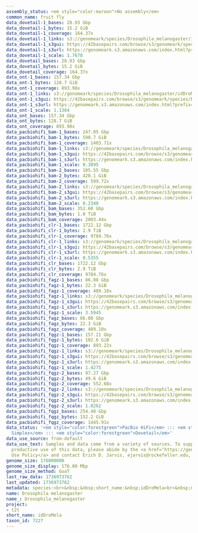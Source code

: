 ```yaml
---
assembly_status: <em style="color:maroon">No assembly</em>
common_name: fruit fly
data_dovetail-1_bases: 28.93 Gbp
data_dovetail-1_bytes: 15.2 GiB
data_dovetail-1_coverage: 164.37x
data_dovetail-1_links: s3://genomeark/species/Drosophila_melanogaster/idDroMela1/genomic_data/dovetail/<br>
data_dovetail-1_s3gui: https://42basepairs.com/browse/s3/genomeark/species/Drosophila_melanogaster/idDroMela1/genomic_data/dovetail/
data_dovetail-1_s3url: https://genomeark.s3.amazonaws.com/index.html?prefix=species/Drosophila_melanogaster/idDroMela1/genomic_data/dovetail/
data_dovetail-1_scale: 1.7678
data_dovetail_bases: 28.93 Gbp
data_dovetail_bytes: 15.2 GiB
data_dovetail_coverage: 164.37x
data_ont-1_bases: 157.34 Gbp
data_ont-1_bytes: 128.7 GiB
data_ont-1_coverage: 893.98x
data_ont-1_links: s3://genomeark/species/Drosophila_melanogaster/idDroMela1/genomic_data/ont/<br>
data_ont-1_s3gui: https://42basepairs.com/browse/s3/genomeark/species/Drosophila_melanogaster/idDroMela1/genomic_data/ont/
data_ont-1_s3url: https://genomeark.s3.amazonaws.com/index.html?prefix=species/Drosophila_melanogaster/idDroMela1/genomic_data/ont/
data_ont-1_scale: 1.1384
data_ont_bases: 157.34 Gbp
data_ont_bytes: 128.7 GiB
data_ont_coverage: 893.98x
data_pacbiohifi_bam-1_bases: 247.05 Gbp
data_pacbiohifi_bam-1_bytes: 590.7 GiB
data_pacbiohifi_bam-1_coverage: 1403.71x
data_pacbiohifi_bam-1_links: s3://genomeark/species/Drosophila_melanogaster/idDroMela1/genomic_data/pacbio_hifi/<br>
data_pacbiohifi_bam-1_s3gui: https://42basepairs.com/browse/s3/genomeark/species/Drosophila_melanogaster/idDroMela1/genomic_data/pacbio_hifi/
data_pacbiohifi_bam-1_s3url: https://genomeark.s3.amazonaws.com/index.html?prefix=species/Drosophila_melanogaster/idDroMela1/genomic_data/pacbio_hifi/
data_pacbiohifi_bam-1_scale: 0.3895
data_pacbiohifi_bam-2_bases: 105.55 Gbp
data_pacbiohifi_bam-2_bytes: 420.1 GiB
data_pacbiohifi_bam-2_coverage: 599.72x
data_pacbiohifi_bam-2_links: s3://genomeark/species/Drosophila_melanogaster/idDroMela2/genomic_data/pacbio_hifi/<br>
data_pacbiohifi_bam-2_s3gui: https://42basepairs.com/browse/s3/genomeark/species/Drosophila_melanogaster/idDroMela2/genomic_data/pacbio_hifi/
data_pacbiohifi_bam-2_s3url: https://genomeark.s3.amazonaws.com/index.html?prefix=species/Drosophila_melanogaster/idDroMela2/genomic_data/pacbio_hifi/
data_pacbiohifi_bam-2_scale: 0.2340
data_pacbiohifi_bam_bases: 352.60 Gbp
data_pacbiohifi_bam_bytes: 1.0 TiB
data_pacbiohifi_bam_coverage: 2003.44x
data_pacbiohifi_clr-1_bases: 1722.12 Gbp
data_pacbiohifi_clr-1_bytes: 2.9 TiB
data_pacbiohifi_clr-1_coverage: 9784.76x
data_pacbiohifi_clr-1_links: s3://genomeark/species/Drosophila_melanogaster/idDroMela1/genomic_data/pacbio_hifi/<br>
data_pacbiohifi_clr-1_s3gui: https://42basepairs.com/browse/s3/genomeark/species/Drosophila_melanogaster/idDroMela1/genomic_data/pacbio_hifi/
data_pacbiohifi_clr-1_s3url: https://genomeark.s3.amazonaws.com/index.html?prefix=species/Drosophila_melanogaster/idDroMela1/genomic_data/pacbio_hifi/
data_pacbiohifi_clr-1_scale: 0.5355
data_pacbiohifi_clr_bases: 1722.12 Gbp
data_pacbiohifi_clr_bytes: 2.9 TiB
data_pacbiohifi_clr_coverage: 9784.76x
data_pacbiohifi_fagz-1_bases: 86.08 Gbp
data_pacbiohifi_fagz-1_bytes: 22.3 GiB
data_pacbiohifi_fagz-1_coverage: 489.10x
data_pacbiohifi_fagz-1_links: s3://genomeark/species/Drosophila_melanogaster/idDroMela1/genomic_data/pacbiohifi_fagz/<br>
data_pacbiohifi_fagz-1_s3gui: https://42basepairs.com/browse/s3/genomeark/species/Drosophila_melanogaster/idDroMela1/genomic_data/pacbiohifi_fagz/
data_pacbiohifi_fagz-1_s3url: https://genomeark.s3.amazonaws.com/index.html?prefix=species/Drosophila_melanogaster/idDroMela1/genomic_data/pacbiohifi_fagz/
data_pacbiohifi_fagz-1_scale: 3.5945
data_pacbiohifi_fagz_bases: 86.08 Gbp
data_pacbiohifi_fagz_bytes: 22.3 GiB
data_pacbiohifi_fagz_coverage: 489.10x
data_pacbiohifi_fqgz-1_bases: 157.21 Gbp
data_pacbiohifi_fqgz-1_bytes: 102.6 GiB
data_pacbiohifi_fqgz-1_coverage: 893.22x
data_pacbiohifi_fqgz-1_links: s3://genomeark/species/Drosophila_melanogaster/idDroMela1/genomic_data/pacbio_hifi/<br>
data_pacbiohifi_fqgz-1_s3gui: https://42basepairs.com/browse/s3/genomeark/species/Drosophila_melanogaster/idDroMela1/genomic_data/pacbio_hifi/
data_pacbiohifi_fqgz-1_s3url: https://genomeark.s3.amazonaws.com/index.html?prefix=species/Drosophila_melanogaster/idDroMela1/genomic_data/pacbio_hifi/
data_pacbiohifi_fqgz-1_scale: 1.4275
data_pacbiohifi_fqgz-2_bases: 97.27 Gbp
data_pacbiohifi_fqgz-2_bytes: 49.6 GiB
data_pacbiohifi_fqgz-2_coverage: 552.68x
data_pacbiohifi_fqgz-2_links: s3://genomeark/species/Drosophila_melanogaster/idDroMela2/genomic_data/pacbio_hifi/<br>
data_pacbiohifi_fqgz-2_s3gui: https://42basepairs.com/browse/s3/genomeark/species/Drosophila_melanogaster/idDroMela2/genomic_data/pacbio_hifi/
data_pacbiohifi_fqgz-2_s3url: https://genomeark.s3.amazonaws.com/index.html?prefix=species/Drosophila_melanogaster/idDroMela2/genomic_data/pacbio_hifi/
data_pacbiohifi_fqgz-2_scale: 1.8262
data_pacbiohifi_fqgz_bases: 254.48 Gbp
data_pacbiohifi_fqgz_bytes: 152.2 GiB
data_pacbiohifi_fqgz_coverage: 1445.91x
data_status: '<em style="color:forestgreen">PacBio HiFi</em> ::: <em style="color:forestgreen">ONT
  Simplex</em> ::: <em style="color:forestgreen">Dovetail</em>'
data_use_source: from-default
data_use_text: Samples and data come from a variety of sources. To support fair and
  productive use of this data, please abide by the <a href="https://genome10k.soe.ucsc.edu/data-use-policies/">Data
  Use Policy</a> and contact Erich D. Jarvis, ejarvis@rockefeller.edu, with any questions.
genome_size: 176000000
genome_size_display: 176.00 Mbp
genome_size_method: GoaT
last_raw_data: 1736973762
last_updated: 1736973762
metadata: species:<br>&nbsp;&nbsp;short_name:&nbsp;idDroMela<br>&nbsp;&nbsp;name:&nbsp;Drosophila&nbsp;melanogaster<br>&nbsp;&nbsp;common_name:&nbsp;fruit&nbsp;fly<br>&nbsp;&nbsp;taxon_id:&nbsp;7227<br>&nbsp;&nbsp;order:<br>&nbsp;&nbsp;&nbsp;&nbsp;name:&nbsp;Diptera<br>&nbsp;&nbsp;family:<br>&nbsp;&nbsp;&nbsp;&nbsp;name:&nbsp;Drosophilidae<br>&nbsp;&nbsp;individuals:<br>&nbsp;&nbsp;-<br>&nbsp;&nbsp;&nbsp;&nbsp;&nbsp;&nbsp;short_name:&nbsp;idDroMela1<br>&nbsp;&nbsp;&nbsp;&nbsp;&nbsp;&nbsp;name:&nbsp;null<br>&nbsp;&nbsp;&nbsp;&nbsp;&nbsp;&nbsp;biosample_id:&nbsp;null<br>&nbsp;&nbsp;&nbsp;&nbsp;&nbsp;&nbsp;strain:&nbsp;ISO-1<br>&nbsp;&nbsp;&nbsp;&nbsp;&nbsp;&nbsp;alt_ids:<br>&nbsp;&nbsp;&nbsp;&nbsp;&nbsp;&nbsp;-&nbsp;ISO-1<br>&nbsp;&nbsp;&nbsp;&nbsp;&nbsp;&nbsp;sex:&nbsp;null<br>&nbsp;&nbsp;&nbsp;&nbsp;&nbsp;&nbsp;description:&nbsp;null<br>&nbsp;&nbsp;&nbsp;&nbsp;&nbsp;&nbsp;provider:&nbsp;J.J.&nbsp;Emerson&nbsp;(UC&nbsp;Irvine)<br>&nbsp;&nbsp;&nbsp;&nbsp;&nbsp;&nbsp;mother:&nbsp;null<br>&nbsp;&nbsp;&nbsp;&nbsp;&nbsp;&nbsp;father:&nbsp;null<br>&nbsp;&nbsp;-<br>&nbsp;&nbsp;&nbsp;&nbsp;&nbsp;&nbsp;short_name:&nbsp;idDroMela2<br>&nbsp;&nbsp;&nbsp;&nbsp;&nbsp;&nbsp;name:&nbsp;null<br>&nbsp;&nbsp;&nbsp;&nbsp;&nbsp;&nbsp;biosample_id:&nbsp;null<br>&nbsp;&nbsp;&nbsp;&nbsp;&nbsp;&nbsp;strain:&nbsp;A2<br>&nbsp;&nbsp;&nbsp;&nbsp;&nbsp;&nbsp;alt_ids:<br>&nbsp;&nbsp;&nbsp;&nbsp;&nbsp;&nbsp;-&nbsp;A2<br>&nbsp;&nbsp;&nbsp;&nbsp;&nbsp;&nbsp;sex:&nbsp;null<br>&nbsp;&nbsp;&nbsp;&nbsp;&nbsp;&nbsp;description:&nbsp;null<br>&nbsp;&nbsp;&nbsp;&nbsp;&nbsp;&nbsp;provider:&nbsp;null<br>&nbsp;&nbsp;&nbsp;&nbsp;&nbsp;&nbsp;mother:&nbsp;null<br>&nbsp;&nbsp;&nbsp;&nbsp;&nbsp;&nbsp;father:&nbsp;null<br>&nbsp;&nbsp;genome_size:&nbsp;176000000<br>&nbsp;&nbsp;genome_size_method:&nbsp;GoaT<br>&nbsp;&nbsp;project:&nbsp;[&nbsp;t2t&nbsp;]<br>
name: Drosophila melanogaster
name_: Drosophila_melanogaster
project:
- t2t
short_name: idDroMela
taxon_id: 7227
---
```

